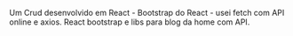 Um Crud desenvolvido em React - Bootstrap do React - usei fetch com API online e axios.
React bootstrap e libs para blog da home com API.
